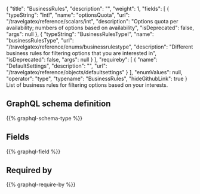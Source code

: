{
  "title": "BusinessRules",
  "description": "",
  "weight": 1,
  "fields": [
    {
      "typeString": "Int!",
      "name": "optionsQuota",
      "url": "/travelgatex/reference/scalars/int",
      "description": "Options quota per availability; numbers of options based on availability",
      "isDeprecated": false,
      "args": null
    },
    {
      "typeString": "BusinessRulesType!",
      "name": "businessRulesType",
      "url": "/travelgatex/reference/enums/businessrulestype",
      "description": "Different business rules for filtering options that you are interested in",
      "isDeprecated": false,
      "args": null
    }
  ],
  "requireby": [
    {
      "name": "DefaultSettings",
      "description": "",
      "url": "/travelgatex/reference/objects/defaultsettings"
    }
  ],
  "enumValues": null,
  "operator": "type",
  "typename": "BusinessRules",
  "hideGithubLink": true
}
List of business rules for filtering options based on your interests.
## GraphQL schema definition

{{% graphql-schema-type %}}

## Fields

{{% graphql-field %}}

## Required by

{{% graphql-require-by %}}
